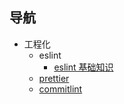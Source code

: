 ## 导航

- 工程化
  - eslint
    - [eslint 基础知识](https://returnmaize.github.io/blog/engineering/eslint.html)
  - [prettier](https://returnmaize.github.io/blog/engineering/prettier.html)
  - [commitlint](https://returnmaize.github.io/blog/engineering/commitlint.html)
